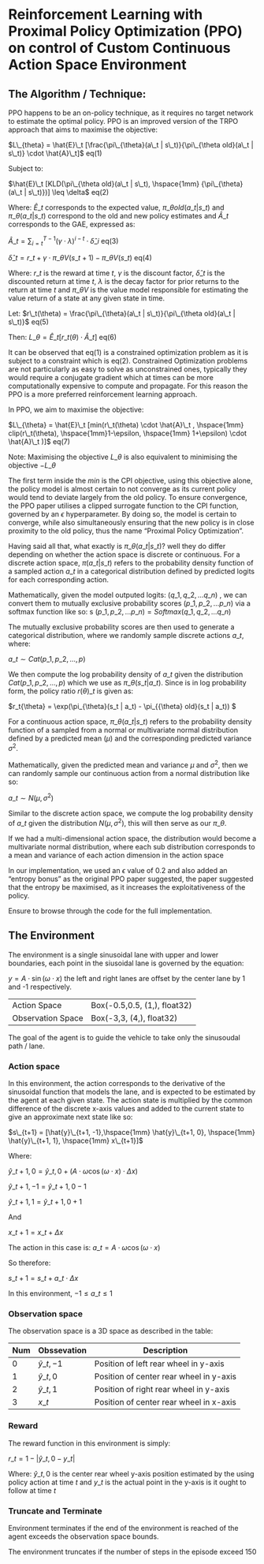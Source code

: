 # Reinforcement Learning with Proximal Policy Optimization (PPO) on control of Custom Continuous Action Space Environment

## The Algorithm / Technique:

 PPO happens to be an on-policy technique, as it requires no target network to estimate the optimal policy. PPO is an improved version of the TRPO approach that aims to maximise the objective:

$L\_{theta} = \hat{E}\_t [\frac{\pi\_{\theta}(a\_t | s\_t)}{\pi\_{\theta old}(a\_t | s\_t)} \cdot \hat{A}\_t]$ eq(1)

Subject to: 

$\hat{E}\_t [KLD(\pi\_{\theta old}(a\_t | s\_t), \hspace{1mm} {\pi\_{\theta}(a\_t | s\_t)})] \leq \delta$ eq(2)

Where: 
$\hat{E}\_t$ corresponds to the expected value, $\pi\_{\theta old}(a\_t | s\_t)$ and $\pi\_{\theta}(a\_t | s\_t)$ correspond to the old and new policy estimates and $\hat{A}\_t$ corresponds to the GAE, expressed as:

$\hat{A}\_t = {\sum_{i=t}}^{T-1} (\gamma \cdot \lambda)^{i-t} \cdot \hat{\delta}\_i$  eq(3)

$\hat{\delta}\_t = r\_t + \gamma \cdot \pi\_{\theta V}(s\_{t+1}) - \pi\_{\theta V}(s\_t)$  eq(4)

Where: 
$r\_t$ is the reward at time $t$, $\gamma$ is the discount factor, $\hat{\delta}\_t$ is the discounted return at time $t$, $\lambda$ is the decay factor for prior returns to the return at time $t$ and $\pi\_{\theta V}$ is the value model responsible for estimating the value return of a state at any given state in time.


Let: 
$r\_t(\theta) = \frac{\pi\_{\theta}(a\_t | s\_t)}{\pi\_{\theta old}(a\_t | s\_t)}$  eq(5)

Then:
$L\_{\theta} = \hat{E}\_t [r\_t(\theta)  \cdot \hat{A}\_t]$  eq(6)


It can be observed that eq(1) is a constrained optimization problem as it is subject to a constraint which is eq(2). Constrained Optimization problems are not particularly as easy to solve as unconstrained ones, typically they would require a conjugate gradient which at times can be more computationally expensive to compute and propagate. For this reason the PPO is a more preferred reinforcement learning approach.

In PPO, we aim to maximise the objective:

$L\_{\theta} = \hat{E}\_t [min(r\_t(\theta) \cdot \hat{A}\_t , \hspace{1mm} clip(r\_t(\theta), \hspace{1mm}1-\epsilon, \hspace{1mm} 1+\epsilon) \cdot \hat{A}\_t )]$  eq(7)

Note:
Maximising the objective $L\_{\theta}$ is also equivalent to minimising the objective $-L\_{\theta}$

The first term inside the $min$ is the CPI objective, using this objective alone, the policy model is almost certain to not converge as its current policy would tend to deviate largely from the old policy. To ensure convergence, the PPO paper utilises a clipped surrogate function to the CPI function, governed by an $\epsilon$ hyperparameter. By doing so, the model is certain to converge, while also simultaneously ensuring that the new policy is in close proximity to the old policy, thus the name “Proximal Policy Optimization”.

Having said all that, what exactly is $\pi\_{\theta}(a\_t | s\_t)$? well they do differ depending on whether the action space is discrete or continuous. For a discrete action space, $\pi(a\_t | s\_t)$ refers to the probability density function of a sampled action $a\_t$ in a categorical distribution defined by predicted logits for each corresponding action. 

Mathematically, given the model outputed logits: $(q\_1, q\_2, \ldots q\_n)$ , we can convert them to mutually exclusive probability scores $(p\_1, p\_2, \ldots p\_n)$ via a softmax function like so:
s
$(p\_1, p\_2, \ldots p\_n) = Softmax(q\_1, q\_2, \ldots q\_n)$

The mutually exclusive probability scores are then used to generate a categorical distribution, where we randomly sample discrete actions $a\_t$, where: 

$a\_t \sim Cat(p\_1, p\_2, \ldots, p)$

We then compute the log probability density of $a\_t$ given the distribution $Cat(p\_1, p\_2, \ldots, p)$ which we use as $\pi\_{\theta}(s\_t | a\_t)$. Since is in log probability form, the policy ratio $r(\theta)\_t$ is given as:

$r\_t{\theta} = \exp(\pi\_{\theta}(s\_t | a\_t) - \pi\_{{\theta} old}(s\_t | a\_t)) $ 

For a continuous action space, $\pi\_{\theta}(a\_t | s\_t)$ refers to the probability density function of a sampled from a normal or multivariate normal distribution defined by a predicted mean ($\mu$) and the corresponding predicted variance $\sigma^2$.

Mathematically, given the predicted mean and variance $\mu$ and $\sigma^2$, then we can randomly sample our continuous action from a normal distribution like so:

$a\_t \sim N(\mu, \sigma^2)$

Similar to the discrete action space, we compute the log probability density of $a\_t$ given the distribution $N(\mu, \sigma^2)$, this will then serve as our $\pi\_{\theta}$.

If we had a multi-dimensional action space, the distribution would become a multivariate normal distribution, where each sub distribution corresponds to a mean and variance of each action dimension in the action space
 
In our implementation, we used an $\epsilon$ value of $0.2$ and also added an “entropy bonus” as the original PPO paper suggested, the paper suggested that the entropy be maximised, as it increases the exploitativeness of the policy.

Ensure to browse through the code for the full implementation.


## The Environment

The environment is a single sinusoidal lane with upper and lower boundaries, each point in the siusoidal lane is governed by the equation:

$y = A \cdot \sin(\omega \cdot x)$
the left and right lanes are offset by the center lane by 1 and -1 respectively.

|   |   |
|----------|----------|
| Action Space     | Box(-0.5,0.5, (1,), float32)|
| Observation Space| Box(-3,3, (4,), float32)    |

The goal of the agent is to guide the vehicle to take only the sinusoudal path / lane.

### Action space

In this environment, the action corresponds to the derivative of the sinusoidal function that models the lane, and is expected to be estimated by the agent at each given state. The action state is multiplied by the common difference of the discrete x-axis values and added to the current state to give an approximate next state like so:

$s\_{t+1} = [\hat{y}\_{t+1, -1},\hspace{1mm} \hat{y}\_{t+1, 0}, \hspace{1mm} \hat{y}\_{t+1, 1}, \hspace{1mm} x\_{t+1}]$

Where:

$\hat{y}\_{t+1, 0} = \hat{y}\_{t, 0} + (A \cdot \omega \cos(\omega \cdot x) \cdot \Delta{x})$

$\hat{y}\_{t+1, -1} = \hat{y}\_{t+1, 0} - 1$

$\hat{y}\_{t+1, 1} = \hat{y}\_{t+1, 0} + 1$

And

$x\_{t+1} = x\_t + \Delta{x}$

The action in this case is: 
$a\_t = A \cdot \omega \cos(\omega \cdot x)$

So therefore:

$s\_{t+1} = s\_t + a\_t \cdot \Delta{x}$

In this environment, $-1 \leq a\_t \leq 1$


### Observation space

The observation space is a 3D space as described in the table:

|Num   |Obssevation   |Description   |
|--------|--------|--------|
|0       |$\hat{y}\_{t, -1}$| Position of left rear wheel in y-axis
|1       |$\hat{y}\_{t, 0}$| Position of center rear wheel in y-axis
|2       |$\hat{y}\_{t, 1}$| Position of right rear wheel in y-axis
|3       |$x\_t$| Position of center rear wheel in x-axis


### Reward

The reward function in this environment is simply: 

$r\_t = 1 - |\hat{y}\_{t, 0} - y\_{t}|$

Where:
$\hat{y}\_{t, 0}$ is the center rear wheel y-axis position estimated by the using policy action at time $t$ and $y\_t$ is the actual point in the y-axis is it ought to follow at time $t$ 


### Truncate and Terminate

Environment terminates if the end of the environment is reached of the agent exceeds the observation space bounds.

The environment truncates if the number of steps in the episode exceed 150
